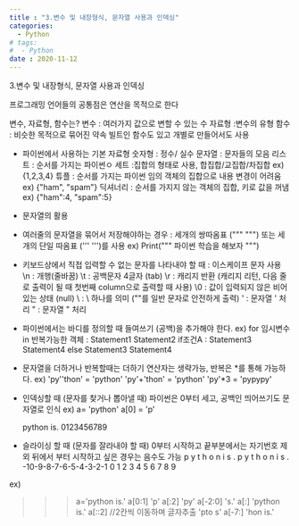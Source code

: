 ```yaml
---
title : "3.변수 및 내장형식, 문자열 사용과 인덱싱"
categories:
  - Python
# tags:
#  - Python
date : 2020-11-12
---
```


3.변수 및 내장형식, 문자열 사용과 인덱싱

프로그래밍 언어들의 공통점은 연산을 목적으로 한다

변수, 자료형, 함수는?
변수 : 여러가지 값으로 변할 수 있는 수 
자료형 :변수의 유형
함수 : 비슷한 목적으로 묶어진 약속 
  빌트인 함수도 있고 개별로 만들어서도 사용 
  
* 파이썬에서 사용하는 기본 자료형 
 숫자형 : 정수/ 실수 
 문자열 : 문자들의 모음
 리스트 : 순서를 가지는 파이썬ㅇ
 세트 :집합의 형태로 사용, 합집합/교집합/차집합  ex) {1,2,3,4}
 튜플 : 순서를 가지는 파이썬 임의 객체의 집합으로 내용 변경이 어려움 ex) {"ham", "spam"} 
 딕셔너리 : 순서를 가지지 않는 객체의 집합, 키로 값을 꺼냄 ex) {"ham":4, "spam":5}

* 문자열의 활용
- 여러줄의 문자열을 묶어서 저장해야하는 경우 : 세개의 쌍따옴표 (""" """) 또는 세개의 단일 따옴표 (''' ''')를 사용 
   ex)
   Print("""
     파이썬 
     학습을 해보자
   """)

- 키보드상에서 직접 입력할 수 없는 문자를 나타내야 할 때 : 이스케이프 문자 사용 
   \n : 개행(줄바꿈)
   \t : 공백문자 4글자 (tab)
   \r : 캐리지 반환 (캐리지 리턴, 다음 줄로 출력이 될 때 첫번째 column으로 출력할 때 사용)
   \0 : 값이 입력되지 않은 비어있는 상태 (null)
   \\ : \ 하나를 의미 ("\"를 일반 문자로 안전하게 출력)
   \' : 문자열 ' 처리 
   \" : 문자열 " 처리

- 파이썬에서는 바디를 정의할 때 들여쓰기 (공백)을 추가해야 한다. 
 ex) 
  for 임시변수 in 반복가능한 객체 : 
      Statement1
      Statement2
      if조건A : 
          Statement3
          Statement4
      else
          Statement3
          Statement4
          
- 문자열을 더하거나 반복할때는 더하기 연산자는 생략가능, 반복은 *를 통해 가능하다.
 ex) 
  'py''thon' = 'python'
  'py'+'thon' = 'python'
  'py'*3 = 'pypypy'
  
- 인덱싱할 때 (문자를 찾거나 뽑아낼 때) 파이썬은 0부터 세고, 공백인 띄어쓰기도 문자열로 인식
 ex) 
  a= 'python'
  a[0] = 'p'
  
  python is.
  0123456789
  
- 슬라이싱 할 때 (문자를 잘라내야 할 때) 0부터 시작하고 끝부분에서는 자기번호 제외 
  뒤에서 부터 시작하고 싶은 경우는 음수도 가능 
   p y t h o n   i s . p y t h o n   i s .
 -10-9-8-7-6-5-4-3-2-1 0 1 2 3 4 5 6 7 8 9

 ex)  
  >>>a='python is.'
  >>>a[0:1]
  'p'
  >>>a[:2]
  'py'
  >>>a[-2:0]
  's.'
  >>>a[:]
  'python is.'
  >>>a[::2] //2칸씩 이동하며 글자추출
  'pto s'
  >>>a[-7:]
  'hon is.'
  

